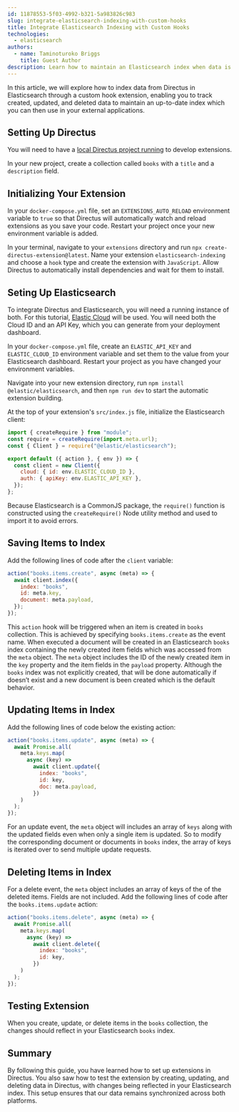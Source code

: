 ```yaml
---
id: 11878553-5f03-4992-b321-5a983826c983
slug: integrate-elasticsearch-indexing-with-custom-hooks
title: Integrate Elasticsearch Indexing with Custom Hooks
technologies:
  - elasticsearch
authors:
  - name: Taminoturoko Briggs
    title: Guest Author
description: Learn how to maintain an Elasticsearch index when data is created, updated, and deleted.
---
```

In this article, we will explore how to index data from Directus in Elasticsearch through a custom hook extension, enabling you to track created, updated, and deleted data to maintain an up-to-date index which you can then use in your external applications.

## Setting Up Directus

You will need to have a [local Directus project running](/getting-started/overview) to develop extensions.

In your new project, create a collection called `books` with a `title` and a `description` field.

## Initializing Your Extension

In your `docker-compose.yml` file, set an `EXTENSIONS_AUTO_RELOAD` environment variable to `true` so that Directus will automatically watch and reload extensions as you save your code. Restart your project once your new environment variable is added.

In your terminal, navigate to your `extensions` directory and run `npx create-directus-extension@latest`. Name your extension `elasticsearch-indexing` and choose a `hook` type and create the extension with `JavaScript`. Allow Directus to automatically install dependencies and wait for them to install.

## Seting Up Elasticsearch

To integrate Directus and Elasticsearch, you will need a running instance of both. For this tutorial, [Elastic Cloud](https://www.elastic.co/cloud/elasticsearch-service/signup) will be used. You will need both the Cloud ID and an API Key, which you can generate from your deployment dashboard.

In your `docker-compose.yml` file, create an `ELASTIC_API_KEY` and `ELASTIC_CLOUD_ID` environment variable and set them to the value from your Elasticsearch dashboard. Restart your project as you have changed your environment variables.

Navigate into your new extension directory, run `npm install @elastic/elasticsearch`, and then `npm run dev` to start the automatic extension building.

At the top of your extension's `src/index.js` file, initialize the Elasticsearch client:

```js
import { createRequire } from "module";
const require = createRequire(import.meta.url);
const { Client } = require("@elastic/elasticsearch");

export default ({ action }, { env }) => {
  const client = new Client({
    cloud: { id: env.ELASTIC_CLOUD_ID },
    auth: { apiKey: env.ELASTIC_API_KEY },
  });
};
```
Because Elasticsearch is a CommonJS package, the `require()` function is constructed using the `createRequire()` Node utility method and used to import it to avoid errors.
## Saving Items to Index
Add the following lines of code after the `client` variable:
```js
action("books.items.create", async (meta) => {
  await client.index({
    index: "books",
    id: meta.key,
    document: meta.payload,
  });
});
```
This `action` hook will be triggered when an item is created in `books` collection. This is achieved by specifying `books.items.create` as the event name.
When executed a document will be created in an Elasticsearch `books` index containing the newly created item fields which was accessed from the `meta` object. The `meta` object includes the ID of the newly created item in the `key` property and the item fields in the `payload` property.
Although the `books` index was not explicitly created, that will be done automatically if doesn’t exist and a new document is been created which is the default behavior.
## Updating Items in Index
Add the following lines of code below the existing action:
```js
action("books.items.update", async (meta) => {
  await Promise.all(
    meta.keys.map(
      async (key) =>
        await client.update({
          index: "books",
          id: key,
          doc: meta.payload,
        })
    )
  );
});
```
For an update event, the `meta` object will includes an array of `keys` along with the updated fields even when only a single item is updated. So to modify the corresponding document or documents in `books` index, the array of keys is iterated over to send multiple update requests.

## Deleting Items in Index
For a delete event, the `meta` object includes an array of keys of the of the deleted items. Fields are not included. Add the following lines of code after the `books.items.update` action:
```js
action("books.items.delete", async (meta) => {
  await Promise.all(
    meta.keys.map(
      async (key) =>
        await client.delete({
          index: "books",
          id: key,
        })
    )
  );
});
```

## Testing Extension
When you create, update, or delete items in the `books` collection, the changes should reflect in your Elasticsearch `books` index.

## Summary
By following this guide, you have learned how to set up extensions in Directus. You also saw how to test the extension by creating, updating, and deleting data in Directus, with changes being reflected in your Elasticsearch index. This setup ensures that our data remains synchronized across both platforms.

